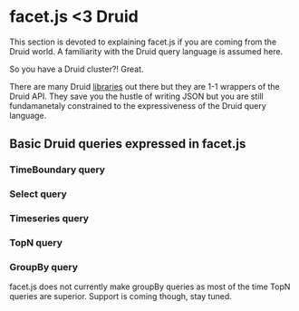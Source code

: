 # facet.js <3 Druid

This section is devoted to explaining facet.js if you are coming from the Druid world.
A familiarity with the Druid query language is assumed here.

So you have a Druid cluster?! Great.

There are many Druid [libraries](http://druid.io/docs/0.6.171/Libraries.html) out there but they are 1-1 wrappers of
the Druid API. They save you the hustle of writing JSON but you are still fundamanetaly constrained to the
expressiveness of the Druid query language.


## Basic Druid queries expressed in facet.js

### TimeBoundary query

### Select query

### Timeseries query

### TopN query

### GroupBy query

facet.js does not currently make groupBy queries as most of the time TopN queries are superior.
Support is coming though, stay tuned.
